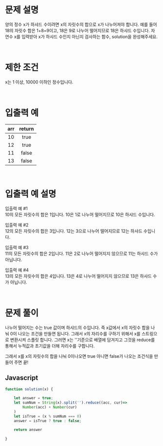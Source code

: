# 문제 설명

양의 정수 x가 하샤드 수이려면 x의 자릿수의 합으로 x가 나누어져야 합니다. 예를 들어 18의 자릿수 합은 1+8=9이고, 18은 9로 나누어 떨어지므로 18은 하샤드 수입니다. 자연수 x를 입력받아 x가 하샤드 수인지 아닌지 검사하는 함수, solution을 완성해주세요.

<br/>

# 제한 조건

x는 1 이상, 10000 이하인 정수입니다.

<br/>

# 입출력 예

| arr | return |
| :-: | :----: |
| 10  |  true  |
| 12  |  true  |
| 11  | false  |
| 13  | false  |

<br/>

# 입출력 예 설명

입출력 예 #1 <br/>
10의 모든 자릿수의 합은 1입니다. 10은 1로 나누어 떨어지므로 10은 하샤드 수입니다.

입출력 예 #2 <br/>
12의 모든 자릿수의 합은 3입니다. 12는 3으로 나누어 떨어지므로 12는 하샤드 수입니다.

입출력 예 #3 <br/>
11의 모든 자릿수의 합은 2입니다. 11은 2로 나누어 떨어지지 않으므로 11는 하샤드 수가 아닙니다.

입출력 예 #4 <br/>
13의 모든 자릿수의 합은 4입니다. 13은 4로 나누어 떨어지지 않으므로 13은 하샤드 수가 아닙니다.

<br />

# 문제 풀이
나누어 떨어지는 수는 true 값이며 하샤드의 수입니다. 즉 x값에서 x의 자릿수 합을 나눠 0이 나오는 조건을 만들면 됩니다.  그래서 x의 자리수를 구하기 위해서 x를 스트링으로 변환시켜 스플릿 합니다. 그러면 x는 ''기준으로 배열에 담겨지고 그것을  reduce를 통해서 누적값과 초기값을 더해 자리수를 구합니다.

그래서 x를 x의 자릿수의 합을 나눠 0이나오면 true 아니면 false가 나오는 조건식을 만들어 주면 끝!

## Javascript

```js
function solution(x) {
    
    let answer = true;
    let sumNum = String(x).split('').reduce((acc, cur)=>
        Number(acc) + Number(cur)
    )
    let isTrue = (x % sumNum === 0)
    answer = isTrue ? true : false;
    
    return answer 
    
}
```